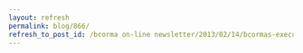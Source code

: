 ```yaml
---
layout: refresh
permalink: blog/866/
refresh_to_post_id: /bcorma on-line newsletter/2013/02/14/bcormas-executive-director-peter-sprague-awarded-queen-elizabeth-ii-diamond-jubilee-award
---
```

